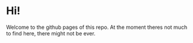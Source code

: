 # Hi!

Welcome to the github pages of this repo. At the moment theres not much to find here, there might not be ever.
